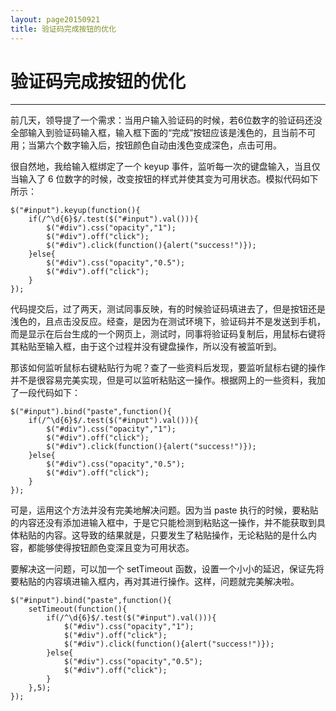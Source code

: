 ```yaml
---
layout: page20150921
title: 验证码完成按钮的优化
---
```


# 验证码完成按钮的优化

---

前几天，领导提了一个需求：当用户输入验证码的时候，若6位数字的验证码还没全部输入到验证码输入框，输入框下面的“完成”按钮应该是浅色的，且当前不可用；当第六个数字输入后，按钮颜色自动由浅色变成深色，点击可用。

很自然地，我给输入框绑定了一个 keyup 事件，监听每一次的键盘输入，当且仅当输入了 6 位数字的时候，改变按钮的样式并使其变为可用状态。模拟代码如下所示：

    $("#input").keyup(function(){
        if(/^\d{6}$/.test($("#input").val())){
            $("#div").css("opacity","1");
            $("#div").off("click");
            $("#div").click(function(){alert("success!")});
        }else{
            $("#div").css("opacity","0.5");
            $("#div").off("click");  
        }
    });
        
代码提交后，过了两天，测试同事反映，有的时候验证码填进去了，但是按钮还是浅色的，且点击没反应。经查，是因为在测试环境下，验证码并不是发送到手机，而是显示在后台生成的一个网页上，测试时，同事将验证码复制后，用鼠标右键将其粘贴至输入框，由于这个过程并没有键盘操作，所以没有被监听到。

那该如何监听鼠标右键粘贴行为呢？查了一些资料后发现，要监听鼠标右键的操作并不是很容易完美实现，但是可以监听粘贴这一操作。根据网上的一些资料，我加了一段代码如下：

    $("#input").bind("paste",function(){        
        if(/^\d{6}$/.test($("#input").val())){
            $("#div").css("opacity","1");
            $("#div").off("click");
            $("#div").click(function(){alert("success!")});
        }else{
            $("#div").css("opacity","0.5");
            $("#div").off("click");  
        }                                      
    });

可是，运用这个方法并没有完美地解决问题。因为当 paste 执行的时候，要粘贴的内容还没有添加进输入框中，于是它只能检测到粘贴这一操作，并不能获取到具体粘贴的内容。这导致的结果就是，只要发生了粘贴操作，无论粘贴的是什么内容，都能够使得按钮颜色变深且变为可用状态。

要解决这一问题，可以加一个 setTimeout 函数，设置一个小小的延迟，保证先将要粘贴的内容填进输入框内，再对其进行操作。这样，问题就完美解决啦。

    $("#input").bind("paste",function(){
        setTimeout(function(){
            if(/^\d{6}$/.test($("#input").val())){
                $("#div").css("opacity","1");
                $("#div").off("click");
                $("#div").click(function(){alert("success!")});
            }else{
                $("#div").css("opacity","0.5");
                $("#div").off("click");  
            }                              
        },5);
    });

